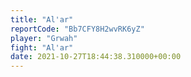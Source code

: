 ```yaml
---
title: "Al'ar"
reportCode: "Bb7CFY8H2wvRK6yZ"
player: "Grwah"
fight: "Al'ar"
date: 2021-10-27T18:44:38.310000+00:00
---
```

